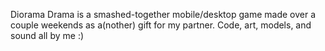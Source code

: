 Diorama Drama is a smashed-together mobile/desktop game made over a couple weekends as a(nother) gift for my partner. Code, art, models, and sound all by me :)
